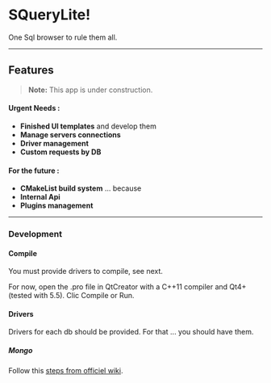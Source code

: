 # SQueryLite!

One Sql browser to rule them all.

----------
## Features

> **Note:** This app is under construction.

#### Urgent Needs :

* **Finished UI templates** and develop them
* **Manage servers connections**
* **Driver management** 
* **Custom requests by DB**

#### For the future :

* **CMakeList build system** ... because
* **Internal Api**
* **Plugins management**

-------------
### Development

#### Compile

You must provide drivers to compile, see next.

For now, open the .pro file in QtCreator with a C++11 compiler and Qt4+ (tested with 5.5). Clic Compile or Run.

#### Drivers

Drivers for each db should be provided. For that ... you should have them.

##### Mongo
 Follow this [steps from officiel wiki](https://github.com/mongodb/mongo-cxx-driver/wiki/Download-and-Compile-the-Legacy-Driver).
